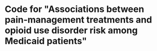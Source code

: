 # Code for "Associations between pain-management treatments and opioid use disorder risk among Medicaid patients"
